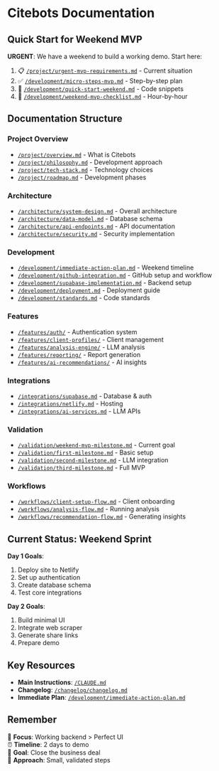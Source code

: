 # Citebots Documentation

## Quick Start for Weekend MVP

**URGENT**: We have a weekend to build a working demo. Start here:

1. 📋 [`/project/urgent-mvp-requirements.md`](./project/urgent-mvp-requirements.md) - Current situation
2. ✅ [`/development/micro-steps-mvp.md`](./development/micro-steps-mvp.md) - Step-by-step plan
3. 🚀 [`/development/quick-start-weekend.md`](./development/quick-start-weekend.md) - Code snippets
4. 📅 [`/development/weekend-mvp-checklist.md`](./development/weekend-mvp-checklist.md) - Hour-by-hour

## Documentation Structure

### Project Overview
- [`/project/overview.md`](./project/overview.md) - What is Citebots
- [`/project/philosophy.md`](./project/philosophy.md) - Development approach
- [`/project/tech-stack.md`](./project/tech-stack.md) - Technology choices
- [`/project/roadmap.md`](./project/roadmap.md) - Development phases

### Architecture
- [`/architecture/system-design.md`](./architecture/system-design.md) - Overall architecture
- [`/architecture/data-model.md`](./architecture/data-model.md) - Database schema
- [`/architecture/api-endpoints.md`](./architecture/api-endpoints.md) - API documentation
- [`/architecture/security.md`](./architecture/security.md) - Security implementation

### Development
- [`/development/immediate-action-plan.md`](./development/immediate-action-plan.md) - Weekend timeline
- [`/development/github-integration.md`](./development/github-integration.md) - GitHub setup and workflow
- [`/development/supabase-implementation.md`](./development/supabase-implementation.md) - Backend setup
- [`/development/deployment.md`](./development/deployment.md) - Deployment guide
- [`/development/standards.md`](./development/standards.md) - Code standards

### Features
- [`/features/auth/`](./features/auth/) - Authentication system
- [`/features/client-profiles/`](./features/client-profiles/) - Client management
- [`/features/analysis-engine/`](./features/analysis-engine/) - LLM analysis
- [`/features/reporting/`](./features/reporting/) - Report generation
- [`/features/ai-recommendations/`](./features/ai-recommendations/) - AI insights

### Integrations
- [`/integrations/supabase.md`](./integrations/supabase.md) - Database & auth
- [`/integrations/netlify.md`](./integrations/netlify.md) - Hosting
- [`/integrations/ai-services.md`](./integrations/ai-services.md) - LLM APIs

### Validation
- [`/validation/weekend-mvp-milestone.md`](./validation/weekend-mvp-milestone.md) - Current goal
- [`/validation/first-milestone.md`](./validation/first-milestone.md) - Basic setup
- [`/validation/second-milestone.md`](./validation/second-milestone.md) - LLM integration
- [`/validation/third-milestone.md`](./validation/third-milestone.md) - Full MVP

### Workflows
- [`/workflows/client-setup-flow.md`](./workflows/client-setup-flow.md) - Client onboarding
- [`/workflows/analysis-flow.md`](./workflows/analysis-flow.md) - Running analysis
- [`/workflows/recommendation-flow.md`](./workflows/recommendation-flow.md) - Generating insights

## Current Status: Weekend Sprint

**Day 1 Goals**:
1. Deploy site to Netlify
2. Set up authentication
3. Create database schema
4. Test core integrations

**Day 2 Goals**:
1. Build minimal UI
2. Integrate web scraper
3. Generate share links
4. Prepare demo

## Key Resources

- **Main Instructions**: [`/CLAUDE.md`](../CLAUDE.md)
- **Changelog**: [`/changelog/changelog.md`](./changelog/changelog.md)
- **Immediate Plan**: [`/development/immediate-action-plan.md`](./development/immediate-action-plan.md)

## Remember

🎯 **Focus**: Working backend > Perfect UI  
⏰ **Timeline**: 2 days to demo  
💼 **Goal**: Close the business deal  
🚀 **Approach**: Small, validated steps